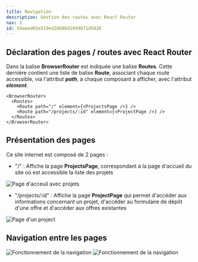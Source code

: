 ```yaml
---
title: Navigation
description: Gestion des routes avec React Router
nav: 2
id: 59aeed03e519ed28b06d1949871d5026
---
```


## Déclaration des pages / routes avec React Router

Dans la balise **BrowserRouter** est indiquée une balise **Routes**. Cette dernière contient une liste de balise **Route**, associant chaque route accessible, via l'attribut **_path_**, à chaque composant à afficher, avec l'attribut **_element_**.

```tsx
<BrowserRouter>
  <Routes>
    <Route path="/" element={<ProjectsPage />} />
    <Route path="/projects/:id" element={<ProjectPage />} />
  </Routes>
</BrowserRouter>
```

## Présentation des pages

Ce site internet est composé de 2 pages :

- "/" : Affiche la page **ProjectsPage**, correspondant à la page d'accueil du site où est accessible la liste des projets

![Page d'acceuil avec projets](https://res.cloudinary.com/dwuvdquym/image/upload/v1756754067/codeur/docs/Home_Page_gxwbkv.png)

- "/projects/:id" : Affiche la page **ProjectPage** qui permet d'accéder aux informations concernant un projet, d'accéder au formulaire de dépôt d'une offre et d'accéder aux offres existantes

![Page d'un project](https://res.cloudinary.com/dwuvdquym/image/upload/v1756754482/codeur/docs/Project_Page_wzflhc.png)

## Navigation entre les pages

<img src="https://res.cloudinary.com/dwuvdquym/image/upload/v1756756446/codeur/docs/codeur-clone-navigation-dark-fr_tdis8d.svg" alt="Fonctionnement de la navigation" class="hidden dark:block" />

<img src="https://res.cloudinary.com/dwuvdquym/image/upload/v1756756448/codeur/docs/codeur-clone-navigation-light-fr_hlgz3e.svg" alt="Fonctionnement de la navigation" class="block dark:hidden" />
